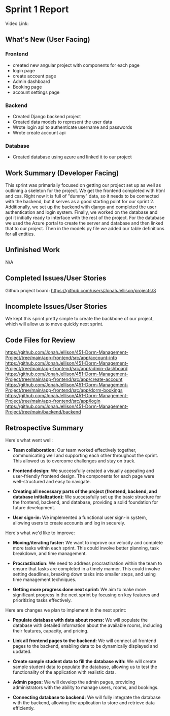 
# Sprint 1 Report
Video Link:
## What's New (User Facing)
### Frontend
* created new angular project with components for each page
* login page
* create account page
* Admin dashboard
* Booking page
* account settings page
### Backend
* Created Django backend project
* Created data models to represent the user data
* Wrote login api to authenticate username and passwords
* Wrote create account api
### Database
* Created database using azure and linked it to our project
## Work Summary (Developer Facing)
This sprint was primarially focused on getting our project set up as well as outlining a skeleton 
for the project. We get the frontend completed with html and css. Right now it is full of "dummy" data,
so it needs to be connected with the backend, but it serves as a good starting point for our sprint 2. Additionally,
we set up the backend with django and completed the user authentication and login system. Finally, we worked on the 
database and got it initially ready to interface with the rest of the project. For the database we used the Azure
portal to create the server and database and then linked that to our project. Then in the models.py file we added our 
table definitions for all entities. 
## Unfinished Work
N/A
## Completed Issues/User Stories
Github project board: https://github.com/users/JonahJellison/projects/3
## Incomplete Issues/User Stories
We kept this sprint pretty simple to create the backbone of our project, which will allow
us to move quickly next sprint.
## Code Files for Review
https://github.com/JonahJellison/451-Dorm-Management-Project/tree/main/app-frontend/src/app/account-info
https://github.com/JonahJellison/451-Dorm-Management-Project/tree/main/app-frontend/src/app/admin-dashboard
https://github.com/JonahJellison/451-Dorm-Management-Project/tree/main/app-frontend/src/app/create-account
https://github.com/JonahJellison/451-Dorm-Management-Project/tree/main/app-frontend/src/app/dorm-bookings
https://github.com/JonahJellison/451-Dorm-Management-Project/tree/main/app-frontend/src/app/login
https://github.com/JonahJellison/451-Dorm-Management-Project/tree/main/backend/backend
## Retrospective Summary
Here's what went well:

*   **Team collaboration:** Our team worked effectively together, communicating well and supporting each other throughout the sprint. This allowed us to overcome challenges and stay on track.

*   **Frontend design:** We successfully created a visually appealing and user-friendly frontend design. The components for each page were well-structured and easy to navigate.

*   **Creating all necessary parts of the project (frontend, backend, and database initialization):** We successfully set up the basic structure for the frontend, backend, and database, providing a solid foundation for future development.

*   **User sign-in:** We implemented a functional user sign-in system, allowing users to create accounts and log in securely.

Here's what we'd like to improve:

*   **Moving/iterating faster:** We want to improve our velocity and complete more tasks within each sprint. This could involve better planning, task breakdown, and time management.

*   **Procrastination:** We need to address procrastination within the team to ensure that tasks are completed in a timely manner. This could involve setting deadlines, breaking down tasks into smaller steps, and using time management techniques.

*   **Getting more progress done next sprint:** We aim to make more significant progress in the next sprint by focusing on key features and prioritizing tasks effectively.

Here are changes we plan to implement in the next sprint:

*   **Populate database with data about rooms:** We will populate the database with detailed information about the available rooms, including their features, capacity, and pricing.

*   **Link all frontend pages to the backend:** We will connect all frontend pages to the backend, enabling data to be dynamically displayed and updated.

*   **Create sample student data to fill the database with:** We will create sample student data to populate the database, allowing us to test the functionality of the application with realistic data.

*   **Admin pages:** We will develop the admin pages, providing administrators with the ability to manage users, rooms, and bookings.

*   **Connecting database to backend:** We will fully integrate the database with the backend, allowing the application to store and retrieve data efficiently.
